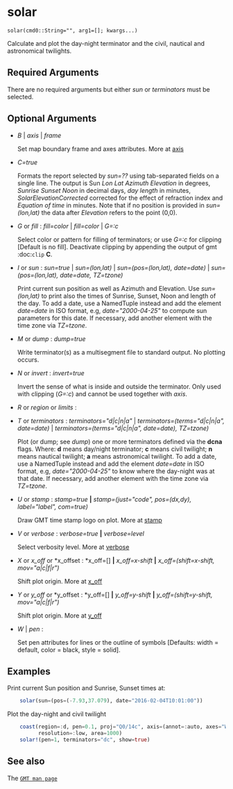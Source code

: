 # solar

	solar(cmd0::String="", arg1=[]; kwargs...)

Calculate and plot the day-night terminator and the civil, nautical and astronomical twilights.


Required Arguments
------------------

There are no required arguments but either *sun* or *terminators* must be selected.

Optional Arguments
------------------

- *B* | *axis* | *frame*

  Set map boundary frame and axes attributes. More at [axis](@ref)

- *C=true*

   Formats the report selected by *sun=??* using tab-separated fields on a single line. The
   output is Sun *Lon Lat Azimuth Elevation* in degrees, *Sunrise Sunset Noon* in decimal days,
   *day length* in minutes, *SolarElevationCorrected* corrected for the effect of refraction index
   and *Equation of time* in minutes. Note that if no position is provided in *sun=(lon,lat)* the
   data after *Elevation* refers to the point (0,0).

- *G* or *fill* : *fill=color* | *fill=color* | *G=:c*

   Select color or pattern for filling of terminators; or use *G=:c* for clipping [Default is no fill].
   Deactivate clipping by appending the output of gmt :doc:`clip` **C**.

- *I* or *sun* : *sun=true* | *sun=(lon,lat)* | *sun=(pos=(lon,lat), date=date)* | *sun=(pos=(lon,lat), date=date, TZ=tzone)*

   Print current sun position as well as Azimuth and Elevation. Use *sun=(lon,lat)* to print also the times of
   Sunrise, Sunset, Noon and length of the day. To add a date, use a NamedTuple instead and add the element
   *date=date* in ISO format, e.g, *date="2000-04-25"* to compute sun parameters for this date. If necessary,
   add another element with the time zone via *TZ=tzone*.

- *M* or *dump* : *dump=true*

    Write terminator(s) as a multisegment file to standard output. No plotting occurs.

- *N* or *invert* : *invert=true*

   Invert the sense of what is inside and outside the terminator. Only used with clipping (*G=:c*) and
   cannot be used together with *axis*.

- *R* or *region* or *limits* :

- *T* or *terminators* : *terminators="d|c|n|a"* | *terminators=(terms="d|c|n|a", date=date)* | *terminators=(terms="d|c|n|a", date=date), TZ=tzone)*

   Plot (or dump; see *dump*) one or more terminators defined via the **dcna** flags. Where: **d** means
   day/night terminator; **c** means civil twilight; **n** means nautical twilight; **a** means astronomical
   twilight. To add a date, use a NamedTuple instead and add the element *date=date* in ISO format, e.g,
   *date="2000-04-25"* to know where the day-night was at that date. If necessary, add another element with
   the time zone via *TZ=tzone*. 

- *U* or *stamp* : *stamp=true* **|** *stamp=(just="code", pos=(dx,dy), label="label", com=true)*

   Draw GMT time stamp logo on plot. More at [stamp](@ref)

- *V* or *verbose* : *verbose=true* **|** *verbose=level*

   Select verbosity level. More at [verbose](@ref)

- *X* or *x_off* or *x_offset : *x_off=[] **|** *x_off=x-shift* **|** *x_off=(shift=x-shift, mov="a|c|f|r")*

   Shift plot origin. More at [x_off](@ref)

- *Y* or *y_off* or *y_offset : *y_off=[] **|** *y_off=y-shift* **|** *y_off=(shift=y-shift, mov="a|c|f|r")*

   Shift plot origin. More at [y_off](@ref)

- *W* | *pen* :

   Set pen attributes for lines or the outline of symbols [Defaults: width = default, color = black, style = solid].

Examples
--------

Print current Sun position and Sunrise, Sunset times at:

```julia
    solar(sun=(pos=(-7.93,37.079), date="2016-02-04T10:01:00"))
```

Plot the day-night and civil twilight 

```julia
    coast(region=:d, pen=0.1, proj="Q0/14c", axis=(annot=:auto, axes="WSen"),
          resolution=:low, area=1000)
    solar!(pen=1, terminators="dc", show=true)
```

See also
--------

The [`GMT man page`](https://gmt.soest.hawaii.edu/doc/latest/solar.html)